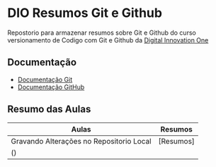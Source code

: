 # DIO Resumos Git e Github

Repostorio para armazenar resumos sobre Git e Github do curso versionamento de Codigo com Git e Github da
[Digital Innovation One](https://www.dio.me/)

## Documentação
- [Documentação Git](https://git-scm.com/)
- [Documentação GitHub](https://github.com/)

## Resumo das Aulas
|Aulas | Resumos |
|-------|--------|
| Gravando Alterações no Repositorio Local | [Resumos]
() |
